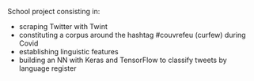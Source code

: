 School project consisting in:
- scraping Twitter with Twint
- constituting a corpus around the hashtag #couvrefeu (curfew) during Covid
- establishing linguistic features
- building an NN with Keras and TensorFlow to classify tweets by language register
